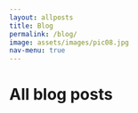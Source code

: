 ```yaml
---
layout: allposts
title: Blog
permalink: /blog/
image: assets/images/pic08.jpg
nav-menu: true
---
```


<h1>All blog posts</h1>
